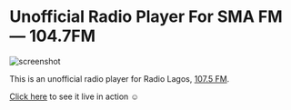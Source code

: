 # Unofficial Radio Player For SMA FM &mdash; 104.7FM

![screenshot](https://radiolagos.hmmd.xyz/screenshot.png)

This is an unofficial radio player for Radio Lagos, [107.5 FM](https://radiolagos.net).

[Click here](https://radiolagos.hmmd.xyz) to see it live in action ☺
